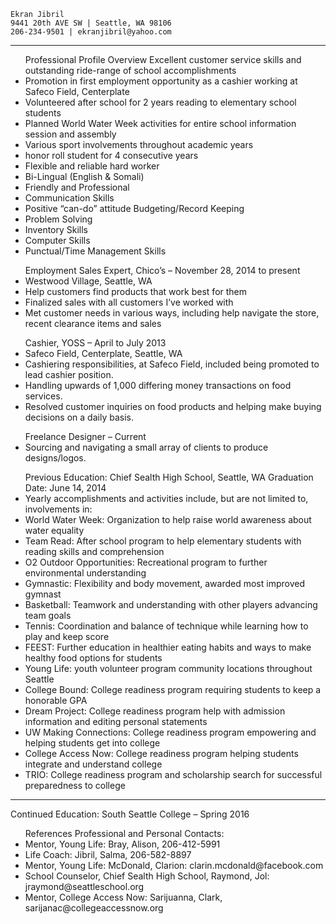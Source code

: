<pre><code>Ekran Jibril
9441 20th AVE SW | Seattle, WA 98106
206-234-9501 | ekranjibril@yahoo.com
</code></pre>
<hr />
<ul>
Professional Profile
Overview	Excellent customer service skills and outstanding ride-range of school accomplishments
<li>   Promotion in first employment opportunity as a cashier working at Safeco Field, Centerplate</li>
<li>	 Volunteered after school for 2 years reading to elementary school students</li>
<li>Planned World Water Week activities for entire school information session and assembly</li>
<li>Various sport involvements throughout academic years</li>
<li>   honor roll student for 4 consecutive years</li>
<li>	 Flexible and reliable hard worker</li>
<li>	 Bi-Lingual (English & Somali)</li>
<li> 	 Friendly and Professional</li>
<li>   Communication Skills</li>
<li>   Positive “can-do” attitude Budgeting/Record Keeping</li>
<li>Problem Solving</li>
<li>	 Inventory Skills</li>
<li>Computer Skills</li>
<li>	 Punctual/Time Management Skills</li>
</ul>

<ul>
Employment	
Sales Expert, Chico’s – November 28, 2014 to present
<li>Westwood Village, Seattle, WA</li> 
<li>Help customers find products that work best for them</li>
<li>Finalized sales with all customers I’ve worked with</li>  
<li>Met customer needs in various ways, including help navigate the store, recent clearance items and sales</li> 
</ul>

<ul>
Cashier, YOSS – April to July 2013
<li>Safeco Field, Centerplate, Seattle, WA</li>
<li>Cashiering responsibilities, at Safeco Field, included being promoted to lead cashier position.</li>
<li>Handling upwards of 1,000 differing money transactions on food services.</li>
<li>Resolved customer inquiries on food products and helping make buying decisions on a daily basis.</li> 
</ul>

<ul>
Freelance Designer – Current  
<li>Sourcing and navigating a small array of clients to produce designs/logos.</li>
</ul>

<ul>
Previous Education:
Chief Sealth High School, Seattle, WA
	Graduation Date: June 14, 2014
<li>Yearly accomplishments and activities include, but are not limited to, involvements in:</li> 
<li>World Water Week: Organization to help raise world awareness about water equality</li>
<li>Team Read: After school program to help elementary students with reading skills and comprehension</li>
<li>O2 Outdoor Opportunities: Recreational program to further environmental understanding</li>
<li>Gymnastic: Flexibility and body movement, awarded most improved gymnast</li> 
<li>Basketball: Teamwork and understanding with other players advancing team goals</li> 
<li>Tennis: Coordination and balance of technique while learning how to play and keep score</li>
<li>FEEST: Further education in healthier eating habits and ways to make healthy food options for students</li>
<li>Young Life: youth volunteer program community locations throughout Seattle</li>
<li>College Bound: College readiness program requiring students to keep a honorable GPA</li>
<li>Dream Project: College readiness program help with admission information and editing personal statements</li>
<li>UW Making Connections: College readiness program empowering and helping students get into college</li>
<li>College Access Now: College readiness program helping students integrate and understand college</li>
<li>TRIO: College readiness program and scholarship search for successful preparedness to college</li>	
</ul>
<hr />
  Continued Education: South Seattle College – Spring 2016 
<ul>     
References	Professional and Personal Contacts: 
<li>Mentor, Young Life:  Bray, Alison, 206-412-5991</li>
<li>Life Coach: Jibril, Salma, 206-582-8897</li>
<li>Mentor, Young Life: McDonald, Clarion: clarin.mcdonald@facebook.com</li>  
<li>School Counselor, Chief Sealth High School, Raymond, Jol: jraymond@seattleschool.org</li>  
<li>Mentor, College Access Now:  Sarijuanna, Clark, sarijanac@collegeaccessnow.org</li> 
</ul>
